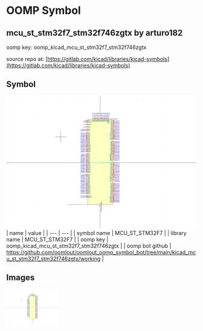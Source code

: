 # OOMP Symbol  
## mcu_st_stm32f7_stm32f746zgtx  by arturo182  
  
oomp key: oomp_kicad_mcu_st_stm32f7_stm32f746zgtx  
  
source repo at: [https://gitlab.com/kicad/libraries/kicad-symbols](https://gitlab.com/kicad/libraries/kicad-symbols)  
## Symbol  
  
[![working.png](working_600.png)](working.png)  
| name | value | 
| --- | --- | 
| symbol name | MCU_ST_STM32F7 | 
| library name | MCU_ST_STM32F7 | 
| oomp key | oomp_kicad_mcu_st_stm32f7_stm32f746zgtx | 
| oomp bot github | https://github.com/oomlout/oomlout_oomp_symbol_bot/tree/main/kicad_mcu_st_stm32f7_stm32f746zgtx/working | 
## Images  
  
[![working.png](working_140.png)](working.png)  
